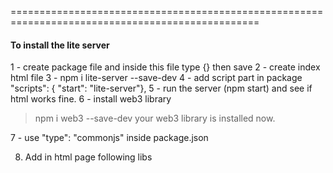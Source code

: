 







=================================================================================================
#### To install the lite server 
1 - create package file and inside this file type {} then save 
2 - create index html file
3 - npm i lite-server --save-dev 
4 - add script part in package 
  "scripts": { "start": "lite-server"},
5 - run the server (npm start) and see if html works fine.
6 - install web3 library
> npm i web3 --save-dev
your web3 library is installed now.

7 - use  "type": "commonjs" inside package.json

8. Add in html page following libs

<script type="text/javascript" src="node_modules/web3/dist/web3.min.js"></script>
<script type="text/javascript" src="./src/index.js"></script>
